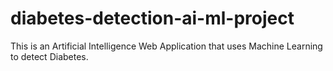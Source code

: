 # diabetes-detection-ai-ml-project
This is an Artificial Intelligence Web Application that uses Machine Learning to detect Diabetes.
